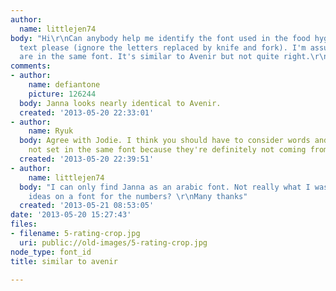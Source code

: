 ```yaml
---
author:
  name: littlejen74
body: "Hi\r\nCan anybody help me identify the font used in the food hygiene rating
  text please (ignore the letters replaced by knife and fork). I'm assuming the numbers
  are in the same font. It's similar to Avenir but not quite right.\r\nMany thanks\r\n"
comments:
- author:
    name: defiantone
    picture: 126244
  body: Janna looks nearly identical to Avenir.
  created: '2013-05-20 22:33:01'
- author:
    name: Ryuk
  body: Agree with Jodie. I think you should have to consider words and numerals are
    not set in the same font because they're definitely not coming from the same type.
  created: '2013-05-20 22:39:51'
- author:
    name: littlejen74
  body: "I can only find Janna as an arabic font. Not really what I was after.\r\nAny
    ideas on a font for the numbers? \r\nMany thanks"
  created: '2013-05-21 08:53:05'
date: '2013-05-20 15:27:43'
files:
- filename: 5-rating-crop.jpg
  uri: public://old-images/5-rating-crop.jpg
node_type: font_id
title: similar to avenir

---
```

